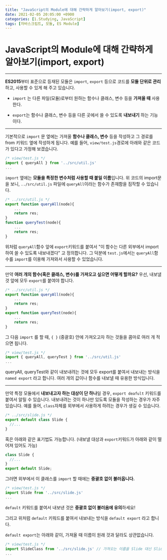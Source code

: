 ```yaml
---
title: "JavaScript의 Module에 대해 간략하게 알아보기(import, export)"
date: 2021-02-05 20:05:00 +0900
categories: [1.Studying, JavaScript]
tags: [자바스크립트, 모듈, ES Module]
---
```


# **JavaScript의 Module에 대해 간략하게 알아보기(import, export)**

---

**ES2015**부터 표준으로 등재된 모듈은 `import`, `export` 등으로 코드를 **모듈 단위로 관리**하고, 사용할 수 있게 해 주고 있습니다.

- `import` 는 다른 파일(모듈)로부터 원하는 함수나 클래스, 변수 등을 **가져올 때** 사용한다.

- `export`는 함수나 클래스, 변수 등을 다른 곳에서 쓸 수 있도록 **내보내기** 하는 기능이다.

---

기본적으로 `import` 문 옆에는 가져올 **함수나 클래스, 변수** 등을 작성하고 그 경로를 from 키워드 옆에 작성하게 됩니다. 예를 들어, `view/test.js`경로에 아래와 같은 코드가 있다고 가정해 보겠습니다.

```javascript
/* view/test.js */
import { queryAll } from '../src/util.js'
...
```

`import` 옆에는 **모듈을 특정한 변수처럼 사용할 때 붙일 이름**입니다. 위 코드의 import문을 보니, `../src/util.js` 파일에 `queryAll`이라는 함수가 존재함을 짐작할 수 있습니다.

```javascript
/* ../src/util.js */
export function queryAll(node){
	...
	return res;
}
function queryTest(node){
	...
	return res;
}
```

위처럼 `queryAll`함수 앞에 `export`키워드를 붙여서 "이 함수는 다른 외부에서 import하여 쓸 수 있도록 내보내겠다" 고 정의합니다. 그 덕분에 `test.js`에서는 `queryAll`함수를 `import`를 이용해 가져와서 사용할 수 있었습니다.

---

만약 **여러 개의 함수(혹은 클래스, 변수)를 가져오고 싶으면 어떻게 할까요?** 우선, 내보낼 것 앞에 모두 `export`를 붙여야 합니다.

```javascript
/* ../src/util.js */
export function queryAll(node){
	...
	return res;
}
export function queryTest(node){
	...
	return res;
}
```

그 다음 `import` 를 할 때, `{ }` (중괄호) 안에 가져오고자 하는 것들을 콤마로 여러 개 적으면 됩니다.

```javascript
/* view/test.js */
import { queryAll, queryTest } from '../src/util.js'
...
```

queryAll, queryTest와 같이 내보내려는 것에 모두 export를 붙여서 내보내는 방식을 `named export` 라고 합니다. 여러 개의 값이나 함수를 내보낼 때 유용한 방식입니다.

---

만약 특정 모듈에서 **내보내고자 하는 대상이 단 하나**일 경우, `export deafult` 키워드를 붙여서 알릴 수 있습니다. 내보내려는 것이 하나만 있도록 모듈을 작성하는 경우가 자주 있습니다. 예를 들어, `class`자체를 외부에서 사용하게 하려는 경우가 생길 수 있습니다.

```javascript
/* ../src/slide.js */
export default class Slide {
  //...
}
```

혹은 아래와 같은 표기법도 가능합니다. (내보낼 대상과 `export`키워드가 아래와 같이 떨어져 있어도 가능)

```javascript
class Slide {
  //...
}
export default Slide;
```

그러면 외부에서 이 클래스를 `import` 할 때에는 **중괄호 없이 불러옵니다.**

```javascript
/* view/test.js */
import Slide from '../src/slide.js'
...
```

`default` 키워드를 붙여서 내보낸 것은 **중괄호 없이 불러옴에 유의**하세요!

그리고 위처럼 `default` 키워드를 붙여서 내보내는 방식을 `default export` 라고 합니다.

`default export`는 아래와 같이, 가져올 때 이름이 원래 것과 달라도 상관없습니다.

```javascript
/* view/test.js */
import SlideClass from '../src/slide.js' // 가져오는 이름을 Slide 대신 SlideClass로 해도 아무 문제 없음
...
```
